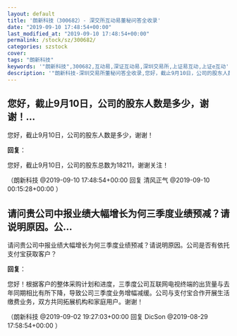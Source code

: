 ```yaml
---
layout: default
title: '朗新科技（300682）- 深交所互动易董秘问答全收录'
date: "2019-09-10 17:48:54+00:00"
last_modified_at: "2019-09-10 17:48:54+00:00"
permalink: /stock/sz/300682/
categories: szstock
cover: 
tags: "朗新科技"
keywords: '"朗新科技",300682,互动易,深证互动易,深圳交易所,上证易互动,上证e互动'
description: '"朗新科技-深圳交易所董秘问答全收录,您好，截止9月10日，公司的股东人数是多少，谢谢！"'
---
```


## 您好，截止9月10日，公司的股东人数是多少，谢谢！...

您好，截止9月10日，公司的股东人数是多少，谢谢！

**回复**：

您好，截止9月10日，公司的股东总数为18211，谢谢关注！ 

（朗新科技  @2019-09-10 17:48:54+00:00 回复 清风正气  @2019-09-10 00:15:28+00:00 ）

## 请问贵公司中报业绩大幅增长为何三季度业绩预减？请说明原因。公...

请问贵公司中报业绩大幅增长为何三季度业绩预减？请说明原因。公司是否有依托支付宝获取客户？

**回复**：

您好！根据客户的整体采购计划和进度，三季度公司互联网电视终端的出货量与去年同期相比有所下降，导致公司三季度业务增幅减缓。公司与支付宝合作开展生活缴费业务，双方共同拓展机构和家庭用户。谢谢！ 

（朗新科技  @2019-09-02 19:27:03+00:00 回复 DicSon  @2019-08-29 17:58:54+00:00 ）

